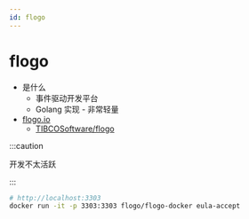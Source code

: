 ```yaml
---
id: flogo
---
```


# flogo

- 是什么
  - 事件驱动开发平台
  - Golang 实现 - 非常轻量
- [flogo.io](https://www.flogo.io/)
  - [TIBCOSoftware/flogo](https://github.com/TIBCOSoftware/flogo)

:::caution

开发不太活跃

:::

```bash
# http://localhost:3303
docker run -it -p 3303:3303 flogo/flogo-docker eula-accept
```
